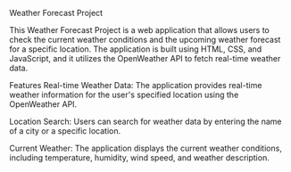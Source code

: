 
Weather Forecast Project

This Weather Forecast Project is a web application that allows users to check the current weather conditions and the upcoming weather forecast for a specific location. The application is built using HTML, CSS, and JavaScript, and it utilizes the OpenWeather API to fetch real-time weather data.

Features
Real-time Weather Data: The application provides real-time weather information for the user's specified location using the OpenWeather API.

Location Search: Users can search for weather data by entering the name of a city or a specific location.

Current Weather: The application displays the current weather conditions, including temperature, humidity, wind speed, and weather description.


